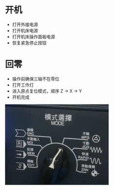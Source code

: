 # 开机

- 打开外接电源
- 打开机床电源
- 打开机床操作面板电源
- 恢复紧急停止按钮

# 回零

- 操作前确保三轴不在零位
- 打开工作灯
- 进入原点复位模式，顺序 Z -> X -> Y
- 开机完成

<img src="./images/model.png">